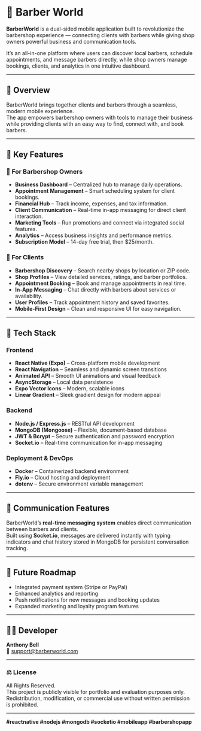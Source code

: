 # 💈 Barber World

**BarberWorld** is a dual-sided mobile application built to revolutionize the barbershop experience — connecting clients with barbers while giving shop owners powerful business and communication tools.  

It’s an all-in-one platform where users can discover local barbers, schedule appointments, and message barbers directly, while shop owners manage bookings, clients, and analytics in one intuitive dashboard.

---

## 🌟 Overview

BarberWorld brings together clients and barbers through a seamless, modern mobile experience.  
The app empowers barbershop owners with tools to manage their business while providing clients with an easy way to find, connect with, and book barbers.

---

## 🧠 Key Features

### 💼 For Barbershop Owners
- **Business Dashboard** – Centralized hub to manage daily operations.  
- **Appointment Management** – Smart scheduling system for client bookings.  
- **Financial Hub** – Track income, expenses, and tax information.  
- **Client Communication** – Real-time in-app messaging for direct client interaction.  
- **Marketing Tools** – Run promotions and connect via integrated social features.  
- **Analytics** – Access business insights and performance metrics.  
- **Subscription Model** – 14-day free trial, then $25/month.

### 💇 For Clients
- **Barbershop Discovery** – Search nearby shops by location or ZIP code.  
- **Shop Profiles** – View detailed services, ratings, and barber portfolios.  
- **Appointment Booking** – Book and manage appointments in real time.  
- **In-App Messaging** – Chat directly with barbers about services or availability.  
- **User Profiles** – Track appointment history and saved favorites.  
- **Mobile-First Design** – Clean and responsive UI for easy navigation.

---

## 🧩 Tech Stack

### Frontend
- **React Native (Expo)** – Cross-platform mobile development  
- **React Navigation** – Seamless and dynamic screen transitions  
- **Animated API** – Smooth UI animations and visual feedback  
- **AsyncStorage** – Local data persistence  
- **Expo Vector Icons** – Modern, scalable icons  
- **Linear Gradient** – Sleek gradient design for modern appeal  

### Backend
- **Node.js / Express.js** – RESTful API development  
- **MongoDB (Mongoose)** – Flexible, document-based database  
- **JWT & Bcrypt** – Secure authentication and password encryption  
- **Socket.io** – Real-time communication for in-app messaging  

### Deployment & DevOps
- **Docker** – Containerized backend environment  
- **Fly.io** – Cloud hosting and deployment  
- **dotenv** – Secure environment variable management  

---

## 💬 Communication Features
BarberWorld’s **real-time messaging system** enables direct communication between barbers and clients.  
Built using **Socket.io**, messages are delivered instantly with typing indicators and chat history stored in MongoDB for persistent conversation tracking.

---

## 🚀 Future Roadmap
- Integrated payment system (Stripe or PayPal)  
- Enhanced analytics and reporting  
- Push notifications for new messages and booking updates  
- Expanded marketing and loyalty program features  

---

## 👨‍💻 Developer

**Anthony Bell**  
📧 [support@barberworld.com](mailto:support@barberworld.com)  


---

### ⚖️ License
All Rights Reserved.  
This project is publicly visible for portfolio and evaluation purposes only.  
Redistribution, modification, or commercial use without written permission is prohibited.

---

**#reactnative #nodejs #mongodb #socketio #mobileapp #barbershopapp**
